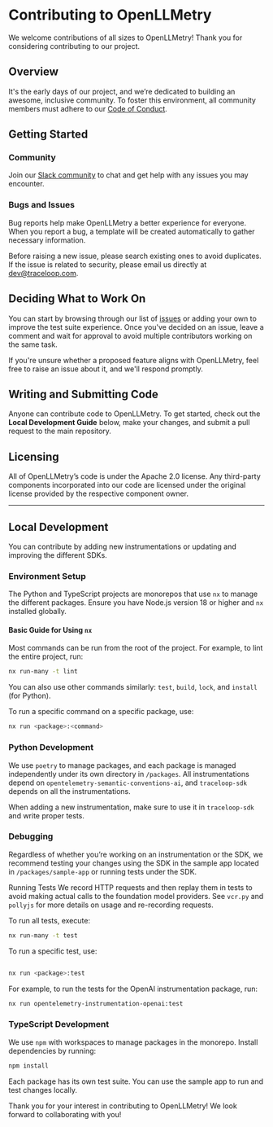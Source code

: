 # Contributing to OpenLLMetry

We welcome contributions of all sizes to OpenLLMetry! Thank you for considering contributing to our project.

## Overview

It's the early days of our project, and we’re dedicated to building an awesome, inclusive community. To foster this environment, all community members must adhere to our [Code of Conduct](CODE_OF_CONDUCT.md).

## Getting Started

### Community

Join our [Slack community](https://traceloopcommunity.slack.com/join/shared_invite/zt-1plpfpm6r-zOHKI028VkpcWdobX65C~g#/shared-invite/email) to chat and get help with any issues you may encounter.

### Bugs and Issues

Bug reports help make OpenLLMetry a better experience for everyone. When you report a bug, a template will be created automatically to gather necessary information.

Before raising a new issue, please search existing ones to avoid duplicates. If the issue is related to security, please email us directly at [dev@traceloop.com](mailto:dev@traceloop.com).

## Deciding What to Work On

You can start by browsing through our list of [issues](https://github.com/traceloop/openllmetry/issues) or adding your own to improve the test suite experience. Once you've decided on an issue, leave a comment and wait for approval to avoid multiple contributors working on the same task.

If you're unsure whether a proposed feature aligns with OpenLLMetry, feel free to raise an issue about it, and we'll respond promptly.

## Writing and Submitting Code

Anyone can contribute code to OpenLLMetry. To get started, check out the **Local Development Guide** below, make your changes, and submit a pull request to the main repository.

## Licensing

All of OpenLLMetry’s code is under the Apache 2.0 license. Any third-party components incorporated into our code are licensed under the original license provided by the respective component owner.

---

## Local Development

You can contribute by adding new instrumentations or updating and improving the different SDKs.

### Environment Setup

The Python and TypeScript projects are monorepos that use `nx` to manage the different packages. Ensure you have Node.js version 18 or higher and `nx` installed globally.

#### Basic Guide for Using `nx`

Most commands can be run from the root of the project. For example, to lint the entire project, run:

```bash
nx run-many -t lint
```
You can also use other commands similarly: `test`, `build`, `lock`, and `install` (for Python).

To run a specific command on a specific package, use:

```bash
nx run <package>:<command>
```
### Python Development
We use `poetry` to manage packages, and each package is managed independently under its own directory in `/packages`. All instrumentations depend on `opentelemetry-semantic-conventions-ai`, and `traceloop-sdk` depends on all the instrumentations.

When adding a new instrumentation, make sure to use it in `traceloop-sdk` and write proper tests.

### Debugging
Regardless of whether you’re working on an instrumentation or the SDK, we recommend testing your changes using the SDK in the sample app located in `/packages/sample-app` or running tests under the SDK.

Running Tests
We record HTTP requests and then replay them in tests to avoid making actual calls to the foundation model providers. See `vcr.py` and `pollyjs` for more details on usage and re-recording requests.

To run all tests, execute:
```bash
nx run-many -t test
```
To run a specific test, use:
```bash

nx run <package>:test
```
For example, to run the tests for the OpenAI instrumentation package, run:

```bash
nx run opentelemetry-instrumentation-openai:test
```
### TypeScript Development
We use `npm` with workspaces to manage packages in the monorepo. Install dependencies by running:

```bash
npm install
```
Each package has its own test suite. You can use the sample app to run and test changes locally.

Thank you for your interest in contributing to OpenLLMetry! We look forward to collaborating with you!



